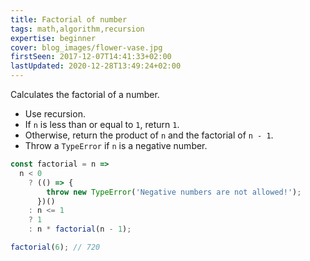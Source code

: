 ```yaml
---
title: Factorial of number
tags: math,algorithm,recursion
expertise: beginner
cover: blog_images/flower-vase.jpg
firstSeen: 2017-12-07T14:41:33+02:00
lastUpdated: 2020-12-28T13:49:24+02:00
---
```


Calculates the factorial of a number.

- Use recursion.
- If `n` is less than or equal to `1`, return `1`.
- Otherwise, return the product of `n` and the factorial of `n - 1`.
- Throw a `TypeError` if `n` is a negative number.

```js
const factorial = n =>
  n < 0
    ? (() => {
        throw new TypeError('Negative numbers are not allowed!');
      })()
    : n <= 1
    ? 1
    : n * factorial(n - 1);
```

```js
factorial(6); // 720
```

